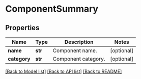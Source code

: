 # ComponentSummary


## Properties
Name | Type | Description | Notes
------------ | ------------- | ------------- | -------------
**name** | **str** | Component name. | [optional] 
**category** | **str** | Component category. | [optional] 

[[Back to Model list]](../README.md#documentation-for-models) [[Back to API list]](../README.md#documentation-for-api-endpoints) [[Back to README]](../README.md)


